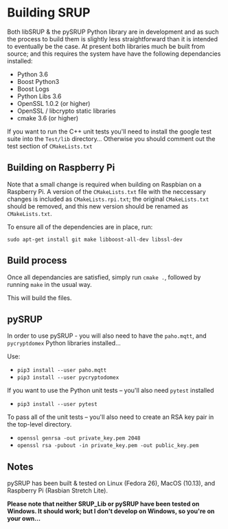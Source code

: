 # Building SRUP

Both libSRUP & the pySRUP Python library are in development and as such the process to build them is slightly less straightforward than it is intended to eventually be the case. At present both libraries much be built from source; and this requires the system have have the following dependancies installed:

* Python 3.6
* Boost Python3
* Boost Logs
* Python Libs 3.6
* OpenSSL 1.0.2 (or higher)
* OpenSSL / libcrypto static libraries
* cmake 3.6 (or higher)


If you want to run the C++ unit tests you'll need to install the google test suite into the `Test/lib` directory…  Otherwise you should comment out the test section of `CMakeLists.txt`

## Building on Raspberry Pi

Note that a small change is required when building on Raspbian on a Raspberry Pi. A version of the `CMakeLists.txt` file with the neccessary changes is included as `CMakeLists.rpi.txt`; the original `CMakeLists.txt` should be removed, and this new version should be renamed as `CMakeLists.txt`.

To ensure all of the dependencies are in place, run:

`sudo apt-get install git make libboost-all-dev libssl-dev`


## Build process

Once all dependancies are satisfied, simply run `cmake .`, followed by running `make` in the usual way.

This will build the files.

## pySRUP

In order to use pySRUP - you will also need to have the `paho.mqtt`, and `pycryptdomex` Python libraries installed...

Use:

* `pip3 install --user paho.mqtt` 
* `pip3 install --user pycryptodomex`

If you want to use the Python unit tests – you'll also need `pytest` installed

* `pip3 install --user pytest`

To pass all of the unit tests – you'll also need to create an RSA key pair in the top-level directory.

* `openssl genrsa -out private_key.pem 2048`
* `openssl rsa -pubout -in private_key.pem -out public_key.pem`

## Notes

pySRUP has been built & tested on Linux (Fedora 26), MacOS (10.13), and Raspberry Pi (Rasbian Stretch Lite).

**Please note that neither SRUP_Lib or pySRUP have been tested on Windows. It should work; but I don't develop on Windows, so you're on your own…**

